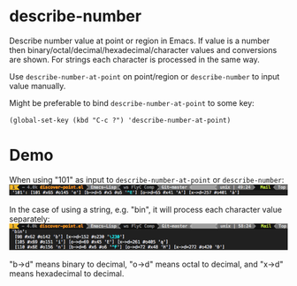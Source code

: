 # describe-number
Describe number value at point or region in Emacs. If value is a number then binary/octal/decimal/hexadecimal/character values and conversions are shown. For strings each character is processed in the same way.

Use `describe-number-at-point` on point/region or `describe-number` to input value manually.

Might be preferable to bind `describe-number-at-point` to some key:
```elisp
(global-set-key (kbd "C-c ?") 'describe-number-at-point)
```

# Demo
When using "101" as input to `describe-number-at-point` or `describe-number`:
![](demo-num.png)

In the case of using a string, e.g. "bin", it will process each character value separately:
![](demo-string.png)

"b->d" means binary to decimal, "o->d" means octal to decimal, and "x->d" means hexadecimal to decimal.
